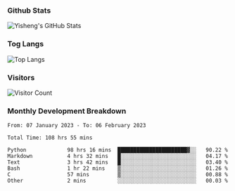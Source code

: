 ### Github Stats
![Yisheng's GitHub Stats](https://github-readme-stats-9qabuvhk1-gongyisheng.vercel.app/api?username=gongyisheng&count_private=true&show_icons=true)
### Tog Langs
![Top Langs](https://github-readme-stats-9qabuvhk1-gongyisheng.vercel.app/api/top-langs/?username=gongyisheng&layout=compact)
### Visitors
![Visitor Count](https://profile-counter.glitch.me/gongyisheng/count.svg)
### Monthly Development Breakdown
<!--START_SECTION:waka-->

```text
From: 07 January 2023 - To: 06 February 2023

Total Time: 108 hrs 55 mins

Python             98 hrs 16 mins  ██████████████████████▓░░   90.22 %
Markdown           4 hrs 32 mins   █░░░░░░░░░░░░░░░░░░░░░░░░   04.17 %
Text               3 hrs 42 mins   █░░░░░░░░░░░░░░░░░░░░░░░░   03.40 %
Bash               1 hr 22 mins    ▒░░░░░░░░░░░░░░░░░░░░░░░░   01.26 %
C                  57 mins         ▒░░░░░░░░░░░░░░░░░░░░░░░░   00.88 %
Other              2 mins          ░░░░░░░░░░░░░░░░░░░░░░░░░   00.03 %
```

<!--END_SECTION:waka-->
